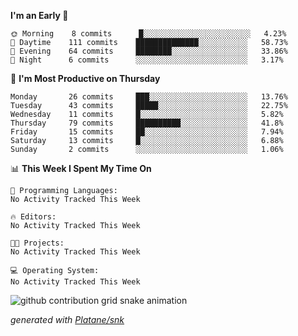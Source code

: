<!--START_SECTION:waka-->
**I'm an Early 🐤** 

```text
🌞 Morning    8 commits      █░░░░░░░░░░░░░░░░░░░░░░░░   4.23% 
🌆 Daytime    111 commits    ██████████████░░░░░░░░░░░   58.73% 
🌃 Evening    64 commits     ████████░░░░░░░░░░░░░░░░░   33.86% 
🌙 Night      6 commits      ░░░░░░░░░░░░░░░░░░░░░░░░░   3.17%

```
📅 **I'm Most Productive on Thursday** 

```text
Monday       26 commits     ███░░░░░░░░░░░░░░░░░░░░░░   13.76% 
Tuesday      43 commits     █████░░░░░░░░░░░░░░░░░░░░   22.75% 
Wednesday    11 commits     █░░░░░░░░░░░░░░░░░░░░░░░░   5.82% 
Thursday     79 commits     ██████████░░░░░░░░░░░░░░░   41.8% 
Friday       15 commits     ██░░░░░░░░░░░░░░░░░░░░░░░   7.94% 
Saturday     13 commits     █░░░░░░░░░░░░░░░░░░░░░░░░   6.88% 
Sunday       2 commits      ░░░░░░░░░░░░░░░░░░░░░░░░░   1.06%

```


📊 **This Week I Spent My Time On** 

```text
💬 Programming Languages: 
No Activity Tracked This Week

🔥 Editors: 
No Activity Tracked This Week

🐱‍💻 Projects: 
No Activity Tracked This Week

💻 Operating System: 
No Activity Tracked This Week

```


<!--END_SECTION:waka-->


<!--Snake Game-->
![github contribution grid snake animation](https://raw.githubusercontent.com/viggo-gascou/viggo-gascou/output/github-contribution-grid-snake.svg)

_generated with [Platane/snk](https://github.com/Platane/snk)_
<!--Snake Game-->

